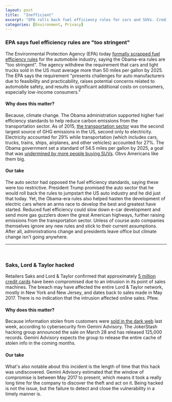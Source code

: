 ```yaml
---
layout: post
title:  "Inefficient"
excerpt: "EPA rolls back fuel efficiency rules for cars and SUVs. Credit card data stolen from Lord & Taylor and Saks."
categories: [Environment, Privacy]
---
```


### EPA says fuel efficiency rules are "too stringent"

The Environmental Protection Agency (EPA) today <a href="https://www.epa.gov/sites/production/files/2018-04/documents/mte-final-determination-notice-2018-04-02.pdf" target="_blank">formally scrapped fuel efficiency rules</a> for the automobile industry, saying the Obama-era rules are "too stringent". The agency withdrew the requirement that cars and light trucks sold in the US must average more than 50 miles per gallon by 2025. The EPA says the requirement "presents challenges for auto manufacturers due to feasibility and practicability, raises potential concerns related to automobile safety, and results in significant additional costs on consumers, especially low-income consumers."

#### Why does this matter?

Because, climate change. The Obama administration supported higher fuel efficiency standards to help reduce carbon emissions from the transportation sector. As of 2015, <a href="https://www.epa.gov/ghgemissions/sources-greenhouse-gas-emissions" target="_blank">the transportation sector</a> was the second largest source of GHG emissions in the US, second only to electricity. Electricity accounted for 29% while transportation (which includes cars, trucks, trains, ships, airplanes, and other vehicles) accounted for 27%. The Obama government set a standard of 54.5 miles per gallon by 2025, a goal that was <a href="https://www.washingtonpost.com/business/economy/us-fuel-efficiency-goals-could-fall-short-by-2025-federal-report-finds/2016/07/18/43660cec-4cf1-11e6-a7d8-13d06b37f256_story.html?utm_term=.7026d1df8bf5" target="_blank">undermined by more people buying SUVs</a>. Obvs Americans like them big.

#### Our take

The auto sector had opposed the fuel efficiency standards, saying these were too restrictive. President Trump promised the auto sector that he would roll back the rules to jumpstart the US auto industry and he did just that today. Yet, the Obama-era rules also helped hasten the development of electric cars where an arms race to develop the best and greatest have started. Reduced fuel efficiency could slow down e-car development and send more gas guzzlers down the great American highways, further raising emissions from the transportation sector. Unless of course auto companies themselves ignore any new rules and stick to their current assumptions. After all, administrations change and presidents leave office but climate change isn't going anywhere.

* * *
<br />

### Saks, Lord & Taylor hacked

Retailers Saks and Lord & Taylor confirmed that approximately <a href="http://money.cnn.com/2018/04/01/technology/saks-hack-credit-debit-card/index.html" target="_blank">5 million credit cards</a> have been compromised due to an intrusion in its point of sales machines. The breach may have affected the entire Lord & Taylor network, mostly in New York and New Jersey, and dates back to sales made in May 2017. There is no indication that the intrusion affected online sales. Pfew.

#### Why does this matter?

Because information stolen from customers were <a href="https://geminiadvisory.io/fin7-syndicate-hacks-saks-fifth-avenue-and-lord-taylor/" target="_blank">sold in the dark web</a> last week, according to cybersecurity firm Gemini Advisory. The JokerStash hacking group announced the sale on March 28 and has released 125,000 records. Gemini Advisory expects the group to release the entire cache of stolen info in the coming months.

#### Our take

What's also notable about this incident is the length of time that this hack was undiscovered. Gemini Advisory estimated that the window of compromise is between May 2017 to present, which means it took a really long time for the company to discover the theft and act on it. Being hacked is not the issue, but the failure to detect and close the vulnerability in a timely manner is.
